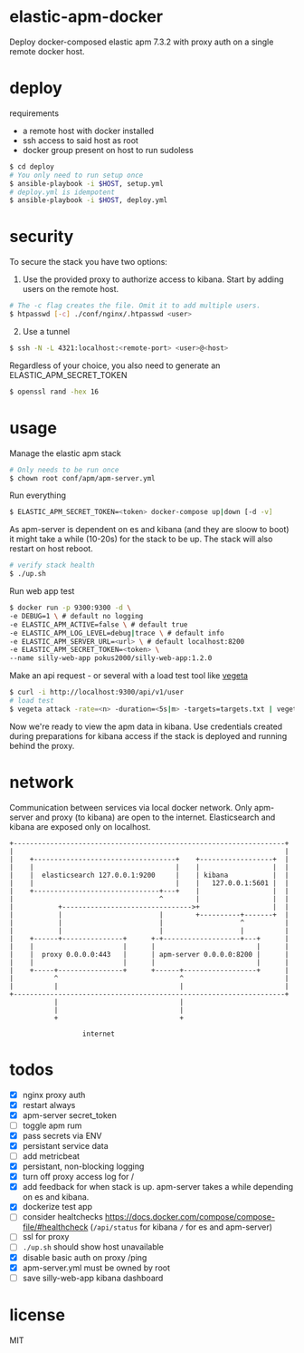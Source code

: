 # elastic-apm-docker
Deploy docker-composed elastic apm 7.3.2 with proxy auth on a single remote docker host.

# deploy
requirements
- a remote host with docker installed
- ssh access to said host as root
- docker group present on host to run sudoless

```bash
$ cd deploy
# You only need to run setup once
$ ansible-playbook -i $HOST, setup.yml
# deploy.yml is idempotent
$ ansible-playbook -i $HOST, deploy.yml
```

# security
To secure the stack you have two options:
1. Use the provided proxy to authorize access to kibana. Start by adding users on the remote host.
```bash
# The -c flag creates the file. Omit it to add multiple users.
$ htpasswd [-c] ./conf/nginx/.htpasswd <user>
```
2. Use a tunnel
```bash
$ ssh -N -L 4321:localhost:<remote-port> <user>@<host>
```

Regardless of your choice, you also need to generate an ELASTIC_APM_SECRET_TOKEN

```bash
$ openssl rand -hex 16
```

# usage
Manage the elastic apm stack

```bash
# Only needs to be run once
$ chown root conf/apm/apm-server.yml
```
Run everything
```bash
$ ELASTIC_APM_SECRET_TOKEN=<token> docker-compose up|down [-d -v]
```
As apm-server is dependent on es and kibana (and they are sloow to boot) it might take a while (10-20s) for the stack to be up. The stack will also restart on host reboot.

```bash
# verify stack health
$ ./up.sh
```

Run web app test
```bash
$ docker run -p 9300:9300 -d \
-e DEBUG=1 \ # default no logging
-e ELASTIC_APM_ACTIVE=false \ # default true
-e ELASTIC_APM_LOG_LEVEL=debug|trace \ # default info
-e ELASTIC_APM_SERVER_URL=<url> \ # default localhost:8200
-e ELASTIC_APM_SECRET_TOKEN=<token> \
--name silly-web-app pokus2000/silly-web-app:1.2.0
```

Make an api request - or several with a load test tool like [vegeta](https://github.com/tsenart/vegeta)
```bash
$ curl -i http://localhost:9300/api/v1/user
# load test
$ vegeta attack -rate=<n> -duration=<5s|m> -targets=targets.txt | vegeta report
```

Now we're ready to view the apm data in kibana. Use credentials created during preparations for kibana access if the stack is deployed and running behind the proxy.

# network
Communication between services via local docker network. Only apm-server and proxy (to kibana) are open to the internet. Elasticsearch and kibana are exposed only on localhost.

```
+-------------------------------------------------------------------+
|                                                                   |
|    +-----------------------------------+    +------------------+  |
|    |                                   |    |                  |  |
|    |  elasticsearch 127.0.0.1:9200     |    | kibana           |  |
|    |                                   |    |   127.0.0.1:5601 |  |
|    +-------------------------------+---+    |                  |  |
|                                    ^        |                  |  |
|           +-------------------------------->+                  |  |
|           |                        |        +----------+-------+  |
|           |                        |                   ^          |
|           |                        |                   |          |
|    +------+---------------+      +-+-------------------+---+      |
|    |                      |      |                         |      |
|    |  proxy 0.0.0.0:443   |      | apm-server 0.0.0.0:8200 |      |
|    |                      |      |                         |      |
|    +-----+----------------+      +------+------------------+      |
|          ^                              ^                         |
|          |                              |                         |
+-------------------------------------------------------------------+
           |                              |
           |                              |
           +                              +

                  internet

```

# todos
- [x] nginx proxy auth
- [x] restart always
- [x] apm-server secret_token
- [ ] toggle apm rum
- [x] pass secrets via ENV
- [x] persistant service data
- [ ] add metricbeat
- [x] persistant, non-blocking logging
- [x] turn off proxy access log for /
- [x] add feedback for when stack is up. apm-server takes a while depending on es and kibana.
- [x] dockerize test app
- [ ] consider healtchecks https://docs.docker.com/compose/compose-file/#healthcheck (`/api/status` for kibana `/` for es and apm-server)
- [ ] ssl for proxy
- [ ] `./up.sh` should show host unavailable
- [x] disable basic auth on proxy /ping
- [x] apm-server.yml must be owned by root
- [ ] save silly-web-app kibana dashboard

# license
MIT
